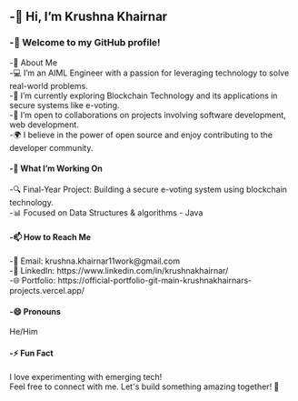 <h2>-👋 Hi, I’m Krushna Khairnar <br></h2>
<h3>-🌟 Welcome to my GitHub profile!<br></h3> 

-👀 About Me <br>
-💻 I’m an AIML Engineer with a passion for leveraging technology to solve real-world problems. <br>
-🌱 I’m currently exploring Blockchain Technology and its applications in secure systems like e-voting. <br>
-🤝 I’m open to collaborations on projects involving software development, web development.<br>
-🌍 I believe in the power of open source and enjoy contributing to the developer community.<br>

<h4>-💞️ What I’m Working On<br> </h4>
-🔍 Final-Year Project: Building a secure e-voting system using blockchain technology.<br>
-📊 Focused on Data Structures & algorithms - Java<br>

<h4>-📫 How to Reach Me<br></h4>
-📧 Email: krushna.khairnar11work@gmail.com<br>
-💼 LinkedIn: https://www.linkedin.com/in/krushnakhairnar/ <br>
-🌐 Portfolio: https://official-portfolio-git-main-krushnakhairnars-projects.vercel.app/ <br>

<h4>-😄 Pronouns <br></h4>
He/Him <br>

<h4>-⚡ Fun Fact <br></h4>
I love experimenting with emerging tech! <br>
Feel free to connect with me. Let's build something amazing together! 🚀


